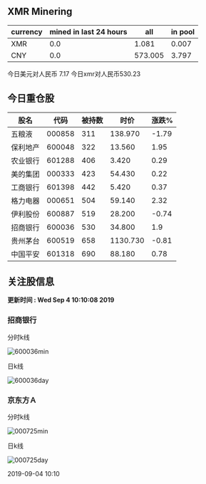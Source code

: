 ## XMR Minering

|currency|mined in last 24 hours|all|in pool|
|---|---|---|---|
|XMR|0.0|1.081|0.007|
|CNY|0.0|573.005|3.797|

今日美元对人民币 7.17	今日xmr对人民币530.23


## 今日重仓股 

|股名|代码|被持数|时价|涨跌%|
|---|---|---|---|---|
|五粮液|000858|311|138.970|-1.79|
|保利地产|600048|322|13.560|1.95|
|农业银行|601288|406|3.420|0.29|
|美的集团|000333|423|54.430|0.22|
|工商银行|601398|442|5.420|0.37|
|格力电器|000651|504|59.140|2.32|
|伊利股份|600887|519|28.200|-0.74|
|招商银行|600036|530|34.800|1.9|
|贵州茅台|600519|658|1130.730|-0.81|
|中国平安|601318|690|88.180|0.78|

## 关注股信息
**更新时间 : Wed Sep  4 10:10:08 2019**
### 招商银行 
分时k线

![600036min](http://image.sinajs.cn/newchart/min/n/sh600036.gif)

日k线

![600036day](http://image.sinajs.cn/newchart/daily/n/sh600036.gif)

### 京东方Ａ 
分时k线

![000725min](http://image.sinajs.cn/newchart/min/n/sz000725.gif)

日k线

![000725day](http://image.sinajs.cn/newchart/daily/n/sz000725.gif)

2019-09-04 10:10